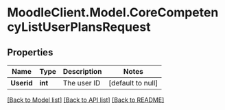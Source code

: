 # MoodleClient.Model.CoreCompetencyListUserPlansRequest

## Properties

Name | Type | Description | Notes
------------ | ------------- | ------------- | -------------
**Userid** | **int** | The user ID | [default to null]

[[Back to Model list]](../README.md#documentation-for-models) [[Back to API list]](../README.md#documentation-for-api-endpoints) [[Back to README]](../README.md)

